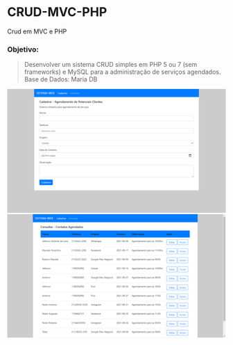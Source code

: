 # CRUD-MVC-PHP
Crud em MVC e PHP
### Objetivo: 

>Desenvolver um sistema CRUD simples em PHP 5 ou 7 (sem frameworks) e MySQL para a administração de serviços agendados.
>Base de Dados: Maria DB

<img src="img/readme/index.png">
<img src="img/readme/consultar.png">
